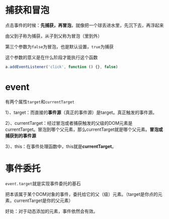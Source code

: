 # 捕获和冒泡

点击事件的时候：**先捕获，再冒泡**，就像把一个球丢进水里，先沉下去，再浮起来

由父到子称为捕获，从子到父称为冒泡（里到外）

第三个参数为`false`为冒泡，也是默认设置，`true`为捕获

这个参数的意义是在什么阶段才能执行这个函数

```js
a.addEventListener('click', function () {}, false)
```

# event

有两个属性`target`和`currentTarget`

  1）、target：而直接的**事件源**（真正的事件源）是target。真正触发的事件源。

  2）、currentTarget：经过冒泡或者捕获触发的父级的DOM元素是currentTarget。冒泡到哪个父元素，那么currentTarget就是哪个父元素。**冒泡或捕获到的事件源**

  3）、this：在事件处理函数中，this就是**currentTarget**。

# 事件委托

`event.target`就是实现事件委托的基石

把本该属于某个DOM对象的事件，委托给它的父（级）元素。（target是你点的元素，currentTarget是你的父元素）

好处：对于动态添加的元素，事件依然会有效。
